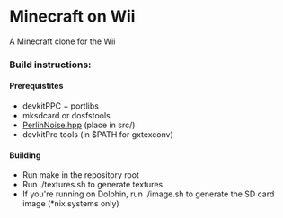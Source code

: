 # Minecraft on Wii

A Minecraft clone for the Wii

### Build instructions:

#### Prerequistites

 - devkitPPC + portlibs
 - mksdcard or dosfstools
 - [PerlinNoise.hpp](https://raw.githubusercontent.com/Reputeless/PerlinNoise/a50dc1897b530b74f05fe8189c9397b8189f0fe6/PerlinNoise.hpp) (place in src/)
 - devkitPro tools (in $PATH for gxtexconv)

#### Building

 - Run make in the repository root
 - Run ./textures.sh to generate textures
 - If you're running on Dolphin, run ./image.sh to generate the SD card image (\*nix systems only)


